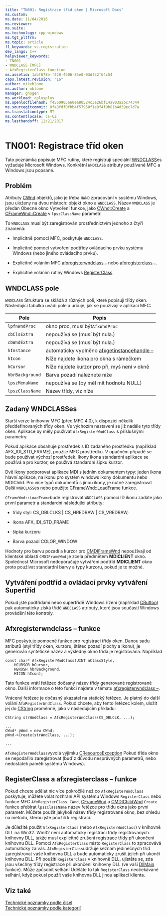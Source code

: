 ```yaml
---
title: "TN001: Registrace tříd oken | Microsoft Docs"
ms.custom: 
ms.date: 11/04/2016
ms.reviewer: 
ms.suite: 
ms.technology: cpp-windows
ms.tgt_pltfrm: 
ms.topic: article
f1_keywords: vc.registration
dev_langs: C++
helpviewer_keywords:
- TN001
- WNDCLASS [MFC]
- AfxRegisterClass function
ms.assetid: 1abf678e-f220-4606-85e0-03df32f64c54
caps.latest.revision: "16"
author: mikeblome
ms.author: mblome
manager: ghogen
ms.workload: cplusplus
ms.openlocfilehash: f4560905660ea80524c3e26bf14a803a2bc74344
ms.sourcegitcommit: 8fa8fdf0fbb4f57950f1e8f4f9b81b4d39ec7d7a
ms.translationtype: MT
ms.contentlocale: cs-CZ
ms.lasthandoff: 12/21/2017
---
```

# <a name="tn001-window-class-registration"></a>TN001: Registrace tříd oken
Tato poznámka popisuje MFC rutiny, které registrují speciální [WNDCLASS](http://msdn.microsoft.com/library/windows/desktop/ms633576)es vyžaduje Microsoft Windows. Konkrétní `WNDCLASS` atributy používané MFC a Windows jsou popsané.  
  
## <a name="the-problem"></a>Problém  
 Atributy [CWnd](../mfc/reference/cwnd-class.md) objektů, jako je třeba `HWND` zpracování v systému Windows, jsou uloženy na dvou místech: objekt okno a `WNDCLASS`. Název `WNDCLASS` je předán Obecné okno Vytvoření funkce, jako [CWnd::Create](../mfc/reference/cwnd-class.md#create) a [CFrameWnd::Create](../mfc/reference/cframewnd-class.md#create) v `lpszClassName` parametr.  
  
 To `WNDCLASS` musí být zaregistrován prostřednictvím jednoho z čtyři znamená:  
  
-   Implicitně pomocí MFC, poskytuje `WNDCLASS`.  
  
-   Implicitně pomocí vytvoření podtřídy ovládacího prvku systému Windows (nebo jiného ovládacího prvku).  
  
-   Explicitně voláním MFC [afxregisterwndclass –](../mfc/reference/application-information-and-management.md#afxregisterwndclass) nebo [afxregisterclass –](../mfc/reference/application-information-and-management.md#afxregisterclass).  
  
-   Explicitně voláním rutiny Windows [RegisterClass](http://msdn.microsoft.com/library/windows/desktop/ms633586).  
  
## <a name="wndclass-fields"></a>WNDCLASS pole  
 `WNDCLASS` Struktura se skládá z různých polí, které popisují třídy oken. Následující tabulka uvádí pole a určuje, jak se používají v aplikaci MFC:  
  
|Pole|Popis|  
|-----------|-----------------|  
|`lpfnWndProc`|okno proc, musí být`AfxWndProc`|  
|`cbClsExtra`|nepoužívá se (musí být nula.)|  
|`cbWndExtra`|nepoužívá se (musí být nula.)|  
|`hInstance`|automaticky vyplněno [afxgetinstancehandle –](../mfc/reference/application-information-and-management.md#afxgetinstancehandle)|  
|`hIcon`|Níže najdete ikona pro okna s rámečkem|  
|`hCursor`|Níže najdete kurzor pro při, myš není v okně|  
|`hbrBackground`|Barva pozadí naleznete níže|  
|`lpszMenuName`|nepoužívá se (by měl mít hodnotu NULL)|  
|`lpszClassName`|Název třídy, viz níže|  
  
## <a name="provided-wndclasses"></a>Zadaný WNDCLASSes  
 Starší verze knihovny MFC (před MFC 4.0), k dispozici několik předdefinovaných třídy oken. Ve výchozím nastavení se již nadále tyto třídy oken. Aplikace by měly používat `AfxRegisterWndClass` s příslušnými parametry.  
  
 Pokud aplikace obsahuje prostředek s ID zadaného prostředku (například AFX_IDI_STD_FRAME), použije MFC prostředku. V opačném případě se bude používat výchozí prostředek. Ikony ikona standardní aplikace se používá a pro kurzor, se používá standardní šipku kurzor.  
  
 Dvě ikony podporovat aplikace MDI s jedním dokumentem typy: jeden ikona hlavní aplikace, na ikonu pro systém windows ikony dokumentu nebo MDIChild. Pro více typů dokumentů s jinou ikony, je nutné zaregistrovat Další `WNDCLASS`es nebo použijte [CFrameWnd::LoadFrame](../mfc/reference/cframewnd-class.md#loadframe) funkce.  
  
 `CFrameWnd::LoadFrame`bude registrovat `WNDCLASS` pomocí ID ikonu zadáte jako první parametr a standardní následující atributy:  
  
-   třídy styl: CS_DBLCLKS &#124; CS_HREDRAW &#124; CS_VREDRAW;  
  
-   Ikona AFX_IDI_STD_FRAME  
  
-   šipka kurzoru  
  
-   Barva pozadí COLOR_WINDOW  
  
 Hodnoty pro barvu pozadí a kurzor pro [CMDIFrameWnd](../mfc/reference/cmdiframewnd-class.md) nepoužívají od klientské oblasti `CMDIFrameWnd` je zcela předmětem **MDICLIENT** okno. Společnost Microsoft nedoporučuje vytváření podtříd **MDICLIENT** okno proto používat standardní barvy a typy kurzoru, pokud je to možné.  
  
## <a name="subclassing-and-superclassing-controls"></a>Vytváření podtříd a ovládací prvky vytváření Supertříd  
 Pokud jste podtřídami nebo supertřídě Windows řízení (například [CButton](../mfc/reference/cbutton-class.md)) pak automaticky získá třídě `WNDCLASS` atributy, které jsou součástí Windows provádění této kontroly.  
  
## <a name="the-afxregisterwndclass-function"></a>Afxregisterwndclass – funkce  
 MFC poskytuje pomocné funkce pro registraci třídy oken. Danou sadu atributů (styl třídy oken, kurzoru, štětec pozadí plochy a ikonu), je generován syntetické název a výsledný okno třída je registrována. Například  
  
```  
const char* AfxRegisterWndClass(UINT nClassStyle,
    HCURSOR hCursor,
    HBRUSH hbrBackground,
    HICON hIcon);
```  
  
 Tato funkce vrátí řetězec dočasný název třídy generované registrované okno. Další informace o této funkci najdete v tématu [afxregisterwndclass –](../mfc/reference/application-information-and-management.md#afxregisterwndclass).  
  
 Vrácený řetězec je dočasný ukazatel na statický řetězec. Je platný do další volání `AfxRegisterWndClass`. Pokud chcete, aby tento řetězec kolem, uložit jej do [CString](../atl-mfc-shared/using-cstring.md) proměnné, jako v následujícím příkladu:  
  
```  
CString strWndClass = AfxRegisterWndClass(CS_DBLCLK, ...);

...  
CWnd* pWnd = new CWnd;  
pWnd->Create(strWndClass, ...);

...  
```  
  
 `AfxRegisterWndClass`vyvolá výjimku [CResourceException](../mfc/reference/cresourceexception-class.md) Pokud třída okno se nepodařilo zaregistrovat (buď z důvodu nesprávných parametrů, nebo nedostatek paměti systému Windows).  
  
## <a name="the-registerclass-and-afxregisterclass-functions"></a>RegisterClass a afxregisterclass – funkce  
 Pokud chcete udělat nic více pokročilé než co `AfxRegisterWndClass` poskytuje, můžete volat rozhraní API systému Windows `RegisterClass` nebo funkce MFC `AfxRegisterClass`. `CWnd`, [CFrameWnd](../mfc/reference/cframewnd-class.md) a [CMDIChildWnd](../mfc/reference/cmdichildwnd-class.md) `Create` funkce přebírat `lpszClassName` název řetězce pro třídu okna jako první parametr. Můžete použít jakýkoli název třídy registrované okno, bez ohledu na metodu, kterou jste použili k registraci.  
  
 Je důležité použít `AfxRegisterClass` (nebo `AfxRegisterWndClass`) v knihovně DLL na Win32. Win32 není automaticky registraci třídy registrovaných knihovny DLL, takže musí explicitně zrušení registrace třídy při ukončení knihovnu DLL. Pomocí `AfxRegisterClass` místo `RegisterClass` to zpracovává automaticky za vás. `AfxRegisterClass`udržuje seznam jedinečných tříd zaregistrovat vaše knihovna DLL a bude automaticky zrušit jejich při ukončí knihovnu DLL. Při použití `RegisterClass` v knihovně DLL, ujistěte se, zda jsou všechny třídy registrace při ukončení knihovny DLL (ve vaší [DllMain](http://msdn.microsoft.com/library/windows/desktop/ms682583) funkce). Může způsobit selhání Uděláte to tak `RegisterClass` neočekávané selhání, když pokusí použít vaše knihovna DLL jinou aplikaci klienta.  
  
## <a name="see-also"></a>Viz také  
 [Technické poznámky podle čísel](../mfc/technical-notes-by-number.md)   
 [Technické poznámky podle kategorií](../mfc/technical-notes-by-category.md)

